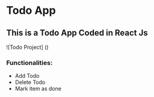 # Todo App

## This is a Todo App Coded in React Js

![Todo Project]
()

### Functionalities:
* Add Todo
* Delete Todo
* Mark item as done
